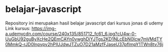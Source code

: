 # belajar-javascript
Repository ini merupakan hasil belajar javascript dari kursus jonas di udemy
Link kursus: https://img-a.udemycdn.com/course/240x135/851712_fc61_6.jpg?cU4w-0-UuGbU92guByXcHe2QEmCAYn0vwghDiYJTgs2KD1NLcEbN0Icw7mVMdTY0MmkQ-rJD0lnpvpv2hPIUJdwJTZuO7D21aMzfFJaseU37pfImpY1TWn8tv76j
